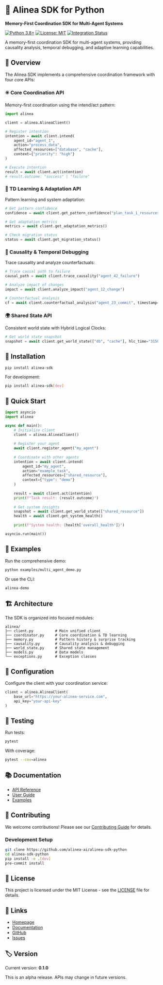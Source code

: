 ﻿# 🚀 Alinea SDK for Python

**Memory-First Coordination SDK for Multi-Agent Systems**

[![Python 3.8+](https://img.shields.io/badge/python-3.8+-blue.svg)](https://www.python.org/downloads/)
[![License: MIT](https://img.shields.io/badge/License-MIT-yellow.svg)](https://opensource.org/licenses/MIT)
[![Integration Status](https://img.shields.io/badge/Backend%20Integration-✅%20Complete-green.svg)]()

A memory-first coordination SDK for multi-agent systems, providing causality analysis, temporal debugging, and adaptive learning capabilities.

## 🎯 Overview

The Alinea SDK implements a comprehensive coordination framework with four core APIs:

### ✳️ Core Coordination API
Memory-first coordination using the intend/act pattern:

```python
import alinea

client = alinea.AlineaClient()

# Register intention
intention = await client.intend(
    agent_id="agent_1",
    action="process_data",
    affected_resources=["database", "cache"],
    context={"priority": "high"}
)

# Execute intention
result = await client.act(intention)
# result.outcome: "success" | "failure"
```

### 🧠 TD Learning & Adaptation API
Pattern learning and system adaptation:

```python
# Get pattern confidence
confidence = await client.get_pattern_confidence("plan_task_1_resources")

# Get adaptation metrics
metrics = await client.get_adaptation_metrics()

# Check migration status
status = await client.get_migration_status()
```

### 🧬 Causality & Temporal Debugging
Trace causality and analyze counterfactuals:

```python
# Trace causal path to failure
causal_path = await client.trace_causality("agent_42_failure")

# Analyze impact of changes
impact = await client.analyze_impact("agent_12_change")

# Counterfactual analysis
cf = await client.counterfactual_analysis("agent_23_commit", timestamp="3012.5")
```

### 🌍 Shared State API
Consistent world state with Hybrid Logical Clocks:

```python
# Get world state snapshot
snapshot = await client.get_world_state(["db", "cache"], hlc_time="3150.2")
```

## 🚀 Installation

```bash
pip install alinea-sdk
```

For development:
```bash
pip install alinea-sdk[dev]
```

## 📖 Quick Start

```python
import asyncio
import alinea

async def main():
    # Initialize client
    client = alinea.AlineaClient()
    
    # Register your agent
    await client.register_agent("my_agent")
    
    # Coordinate with other agents
    intention = await client.intend(
        agent_id="my_agent",
        action="example_task",
        affected_resources=["shared_resource"],
        context={"type": "demo"}
    )
    
    result = await client.act(intention)
    print(f"Task result: {result.outcome}")
    
    # Get system insights
    snapshot = await client.get_world_state(["shared_resource"])
    health = await client.get_system_health()
    
    print(f"System health: {health['overall_health']}")

asyncio.run(main())
```

## 🧪 Examples

Run the comprehensive demo:

```bash
python examples/multi_agent_demo.py
```

Or use the CLI:
```bash
alinea-demo
```

## 🏗️ Architecture

The SDK is organized into focused modules:

```
alinea/
├── client.py          # Main unified client
├── coordinator.py     # Core coordination & TD learning
├── memory.py          # Pattern history & surprise tracking
├── causality.py       # Causality analysis & debugging
├── world_state.py     # Shared state management
├── models.py          # Data models
└── exceptions.py      # Exception classes
```

## 🔧 Configuration

Configure the client with your coordination service:

```python
client = alinea.AlineaClient(
    base_url="https://your-alinea-service.com",
    api_key="your-api-key"
)
```

## 🧪 Testing

Run tests:
```bash
pytest
```

With coverage:
```bash
pytest --cov=alinea
```

## 📚 Documentation

- [API Reference](https://alinea-sdk-python.readthedocs.io/)
- [User Guide](https://alinea-sdk-python.readthedocs.io/en/latest/guide/)
- [Examples](https://alinea-sdk-python.readthedocs.io/en/latest/examples/)

## 🤝 Contributing

We welcome contributions! Please see our [Contributing Guide](CONTRIBUTING.md) for details.

### Development Setup

```bash
git clone https://github.com/alinea-ai/alinea-sdk-python
cd alinea-sdk-python
pip install -e .[dev]
pre-commit install
```

## 📝 License

This project is licensed under the MIT License - see the [LICENSE](LICENSE) file for details.

## 🔗 Links

- [Homepage](https://alinea.ai)
- [Documentation](https://alinea-sdk-python.readthedocs.io/)
- [GitHub](https://github.com/alinea-ai/alinea-sdk-python)
- [Issues](https://github.com/alinea-ai/alinea-sdk-python/issues)

## 🏷️ Version

Current version: **0.1.0**

This is an alpha release. APIs may change in future versions.